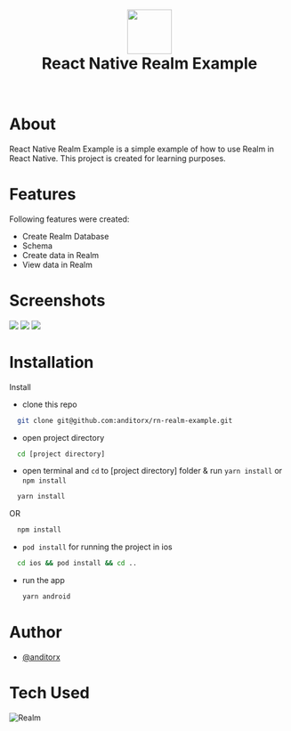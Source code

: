 <div align="center">
      <h1> <img src="https://res.cloudinary.com/dzwztfzvu/image/upload/v1667285026/avatar-1_rpum4l.png" width="80px"><br/>React Native Realm Example</h1>
     </div>
<p align="center"> <a href="https://anditorx.showwcase.com/" target="_blank"><img alt="" src="https://img.shields.io/badge/Website-EA4C89?style=normal&logo=dribbble&logoColor=white" style="vertical-align:center" /></a> <a href="https://twitter.com/anditorx" target="_blank"><img alt="" src="https://img.shields.io/badge/Twitter-1DA1F2?style=normal&logo=twitter&logoColor=white" style="vertical-align:center" /></a> <a href="https://id.linkedin.com/in/andirustianto}" target="_blank"><img alt="" src="https://img.shields.io/badge/LinkedIn-0077B5?style=normal&logo=linkedin&logoColor=white" style="vertical-align:center" /></a> </p>

# About

React Native Realm Example is a simple example of how to use Realm in React Native. This project is created for learning purposes.

# Features

Following features were created:

- Create Realm Database
- Schema
- Create data in Realm
- View data in Realm

# Screenshots

<img src="https://res.cloudinary.com/dzwztfzvu/image/upload/v1671651771/Screen_Shot_2022-12-22_at_02.28.31_cm3kut.png">

<img src="https://res.cloudinary.com/dzwztfzvu/image/upload/v1671651813/Screen_Shot_2022-12-22_at_02.43.22_lxkvwu.png">

<img src="https://res.cloudinary.com/dzwztfzvu/image/upload/v1671651771/Screen_Shot_2022-12-22_at_02.35.43_hpez0b.png">

# Installation

Install

- clone this repo

```bash
  git clone git@github.com:anditorx/rn-realm-example.git
```

- open project directory

```bash
  cd [project directory]
```

- open terminal and `cd` to [project directory] folder & run `yarn install` or `npm install`

```bash
  yarn install
```

OR

```bash
  npm install
```

- `pod install` for running the project in ios

```bash
  cd ios && pod install && cd ..
```

- run the app

  ```bash
  yarn android
  ```

# Author

- [@anditorx](https://www.github.com/anditorx)

# Tech Used

![Realm](https://webimages.mongodb.com/_com_assets/cms/l0wqwqfmlb2sjq0c4-realm_logo.svg?auto=format%252Ccompress&w=128&quality=75)
